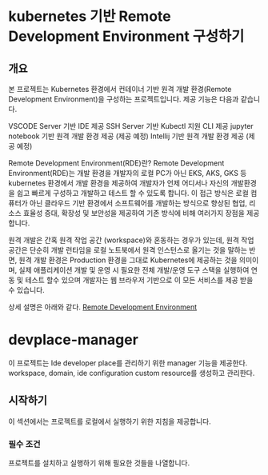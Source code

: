# kubernetes 기반 Remote Development Environment 구성하기
## 개요
본 프로젝트는 Kubernetes 환경에서 컨테이너 기반 원격 개발 환경(Remote Development Environment)을 구성하는 프로젝트입니다. 제공 기능은 다음과 같습니다.

VSCODE Server 기반 IDE 제공
SSH Server 기반 Kubectl 지원 CLI 제공
jupyter notebook 기반 원격 개발 환경 제공 (제공 예정)
Intellij 기반 원격 개발 환경 제공 (제공 예정)


Remote Development Environment(RDE)란?
Remote Development Environment(RDE)는 개발 환경을 개발자의 로컬 PC가 아닌 EKS, AKS, GKS 등 kubernetes 환경에서 개발 환경을 제공하여 개발자가 언제 어디서나 자신의 개발환경을 쉽고 빠르게 구성하고 개발하고 테스트 할 수 있도록 합니다. 이 접근 방식은 로컬 컴퓨터가 아닌 클라우드 기반 환경에서 소프트웨어를 개발하는 방식으로 향상된 협업, 리소스 효율성 증대, 확장성 및 보안성을 제공하여 기존 방식에 비해 여러가지 장점을 제공합니다.

원격 개발은 간혹 원격 작업 공간 (workspace)와 혼동하는 경우가 있는데, 원격 작업 공간은 단순히 개발 런타임을 로컬 노트북에서 원격 인스턴스로 올기는 것을 말하는 반면, 원격 개발 환경은 Production 환경을 그대로 Kubernetes에 제공하는 것을 의미이며, 실제 애플리케이션 개발 및 운영 시 필요한 전체 개발/운영 도구 스택을 실행하여 연동 및 테스트 할수 있으며 개발자는 웹 브라우저 기반으로 이 모든 서비스를 제공 받을 수 있습니다.

상세 설명은 아래와 같다.
[Remote Development Environment](https://github.com/rde-devplace/devplace-frontend)

# devplace-manager

이 프로젝트는 Ide developer place를 관리하기 위한 manager 기능을 제공한다.
workspace, domain, ide configuration custom resource를 생성하고 관리한다.

## 시작하기

이 섹션에서는 프로젝트를 로컬에서 실행하기 위한 지침을 제공합니다.

### 필수 조건

프로젝트를 설치하고 실행하기 위해 필요한 것들을 나열합니다.
